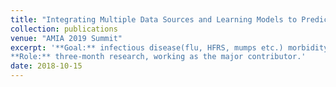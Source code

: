 ```yaml
---
title: "Integrating Multiple Data Sources and Learning Models to Predict Infectious Diseases in China"
collection: publications
venue: "AMIA 2019 Summit"
excerpt: '**Goal:** infectious disease(flu, HFRS, mumps etc.) morbidity rate prediction. **More specific:** compared to traditional infeactious disease prediction which mainly focus on historical morbidity incidences, our research uses multimodal deep learning, combining info from morbidity history, weather, air quality and search engine/ social network. And the result(avg MAPE ~12%) greatly outperforms traditional ML method(ARIMA, xgboost etc).
**Role:** three-month research, working as the major contributor.'
date: 2018-10-15
---
```

